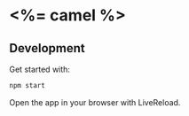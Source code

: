 <%= camel %>
============

## Development

Get started with:

```bash
npm start
```

Open the app in your browser with LiveReload.
